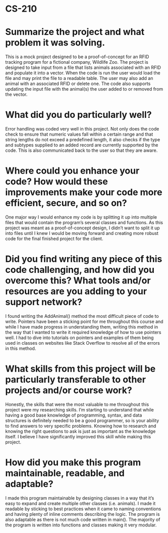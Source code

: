 # CS-210

# Summarize the project and what problem it was solving.
This is a mock project designed to be a proof-of-concept for an RFID tracking program for a fictional company, Wildlife Zoo. The project is designed to take input from a file that lists animals associated with an RFID and populate it into a vector. When the code is run the user would load the file and may print the file to a readable table. The user may also add an animal with an associated RFID or delete one. The code also supports updating the input file with the animal(s) the user added to or removed from the vector.

# What did you do particularly well?
Error handling was coded very well in this project. Not only does the code check to ensure that numeric values fall within a certain range and that string lengths do not exceed a predefined length, it also checks if the type and subtypes supplied to an added record are currently supported by the code. This is also communicated back to the user so that they are aware.

# Where could you enhance your code? How would these improvements make your code more efficient, secure, and so on?
One major way I would enhance my code is by splitting it up into multiple files that would contain the program’s several classes and functions. As this project was meant as a proof-of-concept design, I didn’t want to split it up into files until I knew I would be moving forward and creating more robust code for the final finished project for the client.

# Did you find writing any piece of this code challenging, and how did you overcome this? What tools and/or resources are you adding to your support network?
I found writing the AddAnimal() method the most difficult piece of code to write. Pointers have been a sticking point for me throughout this course and while I have made progress in understanding them, writing this method in the way that I wanted to write it required knowledge of how to use pointers well. I had to dive into tutorials on pointers and examples of them being used in classes on websites like Stack Overflow to resolve all of the errors in this method.

# What skills from this project will be particularly transferable to other projects and/or course work?
Honestly, the skills that were the most valuable to me throughout this project were my researching skills. I’m starting to understand that while having a good base knowledge of programming, syntax, and data structures is definitely needed to be a good programmer, so is your ability to find answers to very specific problems. Knowing how to research and knowing the right questions to ask is just as important as the knowledge itself. I believe I have significantly improved this skill while making this project.

# How did you make this program maintainable, readable, and adaptable?
I made this program maintainable by designing classes in a way that it’s easy to expand and create multiple other classes (i.e. animals). I made it readable by sticking to best practices when it came to naming conventions and having plenty of inline comments describing the logic. The program is also adaptable as there is not much code written in main(). The majority of the program is written into functions and classes making it very modular.
